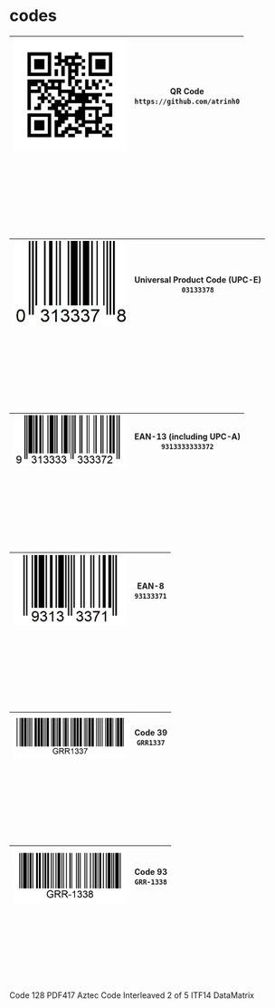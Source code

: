 # codes

<img src="qr.png" width=200> | **QR Code** <br> `https://github.com/atrinh0`
--- | ---

<br><br><br><br><br><br><br>

<img src="upce.png" width=200> | **Universal Product Code (UPC-E)** <br> `03133378`
--- | ---

<br><br><br><br><br><br><br>

<img src="ean13.png" width=200> | **EAN-13 (including UPC-A)** <br> `9313333333372`
--- | ---

<br><br><br><br><br><br><br>

<img src="ean8.png" width=200> | **EAN-8** <br> `93133371`
--- | ---

<br><br><br><br><br><br><br>

<img src="code39.png" width=200> | **Code 39** <br> `GRR1337`
--- | ---

<br><br><br><br><br><br><br>

<img src="code93.png" width=200> | **Code 93** <br> `GRR-1338`
--- | ---

<br><br><br><br><br><br><br>






Code 128
PDF417
Aztec Code
Interleaved 2 of 5
ITF14
DataMatrix
